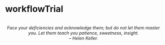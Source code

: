 # workflowTrial
<!-- QUOTE:START -->
<p align="center"><br><i>Face your deficiencies and acknowledge them; but do not let them master you. Let them teach you patience, sweetness, insight.</i><br><i>– Helen Keller.</i><br></p>
<!-- QUOTE:END -->

